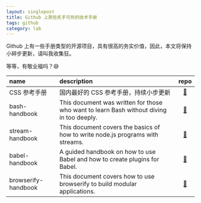 ```yaml
---
layout: singlepost
title: Github 上那些炙手可热的技术手册
tags: github
category: lab
---
```


Github 上有一些手册类型的开源项目，具有很高的务实价值，因此，本文将保持小碎步更新，请叫我收集狂。

<!-- more -->

等等，有敬业福吗？:smile:

| name                | description                                                                              |                           repo                            |
| :------------------ | :--------------------------------------------------------------------------------------- | :-------------------------------------------------------: |
| CSS 参考手册        | 国内最好的 CSS 参考手册，持续小步更新                                                    |      [:link:](https://github.com/doyoe/css-handbook)      |
| bash-handbook       | This document was written for those who want to learn Bash without diving in too deeply. |  [:link:](https://github.com/denysdovhan/bash-handbook)   |
| stream-handbook     | This document covers the basics of how to write node.js programs with streams.           |   [:link:](https://github.com/substack/stream-handbook)   |
| babel-handbook      | A guided handbook on how to use Babel and how to create plugins for Babel.               | [:link:](https://github.com/thejameskyle/babel-handbook)  |
| browserify-handbook | This document covers how to use browserify to build modular applications.                | [:link:](https://github.com/substack/browserify-handbook) |
